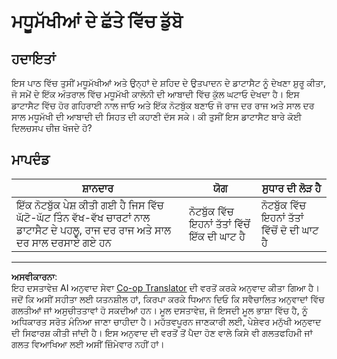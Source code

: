 <!--
CO_OP_TRANSLATOR_METADATA:
{
  "original_hash": "680419753c086eef51be86607c623945",
  "translation_date": "2025-08-27T18:22:23+00:00",
  "source_file": "3-Data-Visualization/12-visualization-relationships/assignment.md",
  "language_code": "pa"
}
-->
# ਮਧੂਮੱਖੀਆਂ ਦੇ ਛੱਤੇ ਵਿੱਚ ਡੁੱਬੋ

## ਹਦਾਇਤਾਂ

ਇਸ ਪਾਠ ਵਿੱਚ ਤੁਸੀਂ ਮਧੂਮੱਖੀਆਂ ਅਤੇ ਉਨ੍ਹਾਂ ਦੇ ਸ਼ਹਿਦ ਦੇ ਉਤਪਾਦਨ ਦੇ ਡਾਟਾਸੈਟ ਨੂੰ ਦੇਖਣਾ ਸ਼ੁਰੂ ਕੀਤਾ, ਜੋ ਸਮੇਂ ਦੇ ਇੱਕ ਅੰਤਰਾਲ ਵਿੱਚ ਮਧੂਮੱਖੀ ਕਾਲੋਨੀ ਦੀ ਆਬਾਦੀ ਵਿੱਚ ਕੁੱਲ ਘਟਾਓ ਦੇਖਦਾ ਹੈ। ਇਸ ਡਾਟਾਸੈਟ ਵਿੱਚ ਹੋਰ ਗਹਿਰਾਈ ਨਾਲ ਜਾਓ ਅਤੇ ਇੱਕ ਨੋਟਬੁੱਕ ਬਣਾਓ ਜੋ ਰਾਜ ਦਰ ਰਾਜ ਅਤੇ ਸਾਲ ਦਰ ਸਾਲ ਮਧੂਮੱਖੀ ਦੀ ਆਬਾਦੀ ਦੀ ਸਿਹਤ ਦੀ ਕਹਾਣੀ ਦੱਸ ਸਕੇ। ਕੀ ਤੁਸੀਂ ਇਸ ਡਾਟਾਸੈਟ ਬਾਰੇ ਕੋਈ ਦਿਲਚਸਪ ਚੀਜ਼ ਖੋਜਦੇ ਹੋ?

## ਮਾਪਦੰਡ

| ਸ਼ਾਨਦਾਰ                                                                                                                                               | ਯੋਗ                                  | ਸੁਧਾਰ ਦੀ ਲੋੜ ਹੈ                        |
| ----------------------------------------------------------------------------------------------------------------------------------------------------- | ------------------------------------ | --------------------------------------- |
| ਇੱਕ ਨੋਟਬੁੱਕ ਪੇਸ਼ ਕੀਤੀ ਗਈ ਹੈ ਜਿਸ ਵਿੱਚ ਘੱਟੋ-ਘੱਟ ਤਿੰਨ ਵੱਖ-ਵੱਖ ਚਾਰਟਾਂ ਨਾਲ ਡਾਟਾਸੈਟ ਦੇ ਪਹਲੂ, ਰਾਜ ਦਰ ਰਾਜ ਅਤੇ ਸਾਲ ਦਰ ਸਾਲ ਦਰਸਾਏ ਗਏ ਹਨ | ਨੋਟਬੁੱਕ ਵਿੱਚ ਇਹਨਾਂ ਤੱਤਾਂ ਵਿੱਚੋਂ ਇੱਕ ਦੀ ਘਾਟ ਹੈ | ਨੋਟਬੁੱਕ ਵਿੱਚ ਇਹਨਾਂ ਤੱਤਾਂ ਵਿੱਚੋਂ ਦੋ ਦੀ ਘਾਟ ਹੈ |

---

**ਅਸਵੀਕਾਰਨਾ**:  
ਇਹ ਦਸਤਾਵੇਜ਼ AI ਅਨੁਵਾਦ ਸੇਵਾ [Co-op Translator](https://github.com/Azure/co-op-translator) ਦੀ ਵਰਤੋਂ ਕਰਕੇ ਅਨੁਵਾਦ ਕੀਤਾ ਗਿਆ ਹੈ। ਜਦੋਂ ਕਿ ਅਸੀਂ ਸਹੀਤਾ ਲਈ ਯਤਨਸ਼ੀਲ ਹਾਂ, ਕਿਰਪਾ ਕਰਕੇ ਧਿਆਨ ਦਿਓ ਕਿ ਸਵੈਚਾਲਿਤ ਅਨੁਵਾਦਾਂ ਵਿੱਚ ਗਲਤੀਆਂ ਜਾਂ ਅਸੁਚੀਤਤਾਵਾਂ ਹੋ ਸਕਦੀਆਂ ਹਨ। ਮੂਲ ਦਸਤਾਵੇਜ਼, ਜੋ ਇਸਦੀ ਮੂਲ ਭਾਸ਼ਾ ਵਿੱਚ ਹੈ, ਨੂੰ ਅਧਿਕਾਰਤ ਸਰੋਤ ਮੰਨਿਆ ਜਾਣਾ ਚਾਹੀਦਾ ਹੈ। ਮਹੱਤਵਪੂਰਨ ਜਾਣਕਾਰੀ ਲਈ, ਪੇਸ਼ੇਵਰ ਮਨੁੱਖੀ ਅਨੁਵਾਦ ਦੀ ਸਿਫਾਰਸ਼ ਕੀਤੀ ਜਾਂਦੀ ਹੈ। ਇਸ ਅਨੁਵਾਦ ਦੀ ਵਰਤੋਂ ਤੋਂ ਪੈਦਾ ਹੋਣ ਵਾਲੇ ਕਿਸੇ ਵੀ ਗਲਤਫਹਿਮੀ ਜਾਂ ਗਲਤ ਵਿਆਖਿਆ ਲਈ ਅਸੀਂ ਜ਼ਿੰਮੇਵਾਰ ਨਹੀਂ ਹਾਂ।